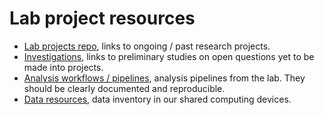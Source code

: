 # Lab project resources

- [Lab projects repo](project), links to ongoing / past research projects.
- [Investigations](investigation), links to preliminary studies on open questions yet to be made into projects.
- [Analysis workflows / pipelines](pipeline), analysis pipelines from the lab. They should be clearly documented and reproducible. 
- [Data resources](data), data inventory in our shared computing devices.